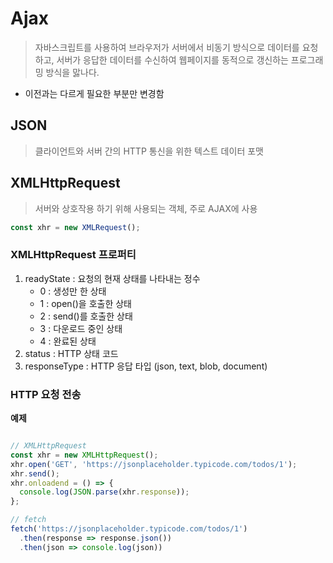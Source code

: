 # Ajax

> 자바스크립트를 사용하여 브라우저가 서버에서 비동기 방식으로 데이터를 요청하고, 서버가 응답한 데이터를 수신하여 웹페이지를 동적으로 갱신하는 프로그래밍 방식을 맗나다.

- 이전과는 다르게 필요한 부분만 변경함

## JSON

> 클라이언트와 서버 간의 HTTP 통신을 위한 텍스트 데이터 포맷

## XMLHttpRequest

> 서버와 상호작용 하기 위해 사용되는 객체, 주로 AJAX에 사용

```js
const xhr = new XMLRequest();
```

### XMLHttpRequest 프로퍼티

1. readyState : 요청의 현재 상태를 나타내는 정수
   - 0 : 생성만 한 상태
   - 1 : open()을 호출한 상태
   - 2 : send()를 호출한 상태
   - 3 : 다운로드 중인 상태
   - 4 : 완료된 상태
2. status : HTTP 상태 코드
3. responseType : HTTP 응답 타입 (json, text, blob, document)

### HTTP 요청 전송

**예제**
```js

// XMLHttpRequest
const xhr = new XMLHttpRequest();
xhr.open('GET', 'https://jsonplaceholder.typicode.com/todos/1');
xhr.send();
xhr.onloadend = () => {
  console.log(JSON.parse(xhr.response));
};

// fetch
fetch('https://jsonplaceholder.typicode.com/todos/1')
  .then(response => response.json())
  .then(json => console.log(json))
```